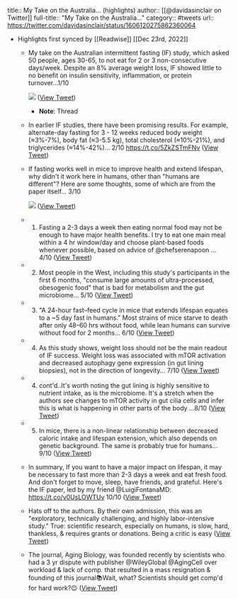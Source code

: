 title:: My Take on the Australia... (highlights)
author:: [[@davidasinclair on Twitter]]
full-title:: "My Take on the Australia..."
category:: #tweets
url:: https://twitter.com/davidasinclair/status/1606120275862360064

- Highlights first synced by [[Readwise]] [[Dec 23rd, 2022]]
	- My take on the Australian intermittent fasting (IF) study, which asked 50 people, ages 30-65, to not eat for 2 or 3 non-consecutive days/week. Despite an 8% average weight loss, IF showed little to no benefit on insulin sensitivity, inflammation, or protein turnover...1/10 
	  
	  ![](https://pbs.twimg.com/media/Fkn9-1IVEAA6eaw.jpg) ([View Tweet](https://twitter.com/davidasinclair/status/1606120275862360064))
		- **Note**: Thread
	- In earlier IF studies, there have been promising results. For example, alternate-day fasting for 3 - 12 weeks reduced body weight (≈3%-7%), body fat (≈3-5.5 kg), total cholesterol (≈10%-21%), and triglycerides (≈14%-42%)... 2/10 https://t.co/5ZkZSTmFNv ([View Tweet](https://twitter.com/davidasinclair/status/1606120278123196418))
	- If fasting works well in mice to improve health and extend lifespan, why didn't it work here in humans, other than "humans are different"? Here are some thoughts, some of which are from the paper itself... 3/10 
	  
	  ![](https://pbs.twimg.com/media/Fkn-nyxVQAA5qcU.png) ([View Tweet](https://twitter.com/davidasinclair/status/1606120279494705152))
	- 1. Fasting a 2-3 days a week then eating normal food may not be enough to have major health benefits. I try to eat one main meal within a 4 hr window/day and choose plant-based foods whenever possible, based on advice of @chefserenapoon ... 4/10 ([View Tweet](https://twitter.com/davidasinclair/status/1606120281088462848))
	- 2. Most people in the West, including this study's participants in the first 6 months, "consume large amounts of ultra-processed, obesogenic food" that is bad for metabolism and the gut microbiome... 5/10 ([View Tweet](https://twitter.com/davidasinclair/status/1606120282833313792))
	- 3. "A 24-hour fast–feed cycle in mice that extends lifespan equates to a ~5 day fast in humans." Most strains of mice starve to death after only 48–60 hrs without food, while lean humans can survive without food for 2 months... 6/10 ([View Tweet](https://twitter.com/davidasinclair/status/1606120284179771392))
	- 4. As this study shows, weight loss should not be the main readout of IF success. Weight loss was associated with mTOR activation and decreased autophagy gene expression (in gut lining biopsies), not in the direction of longevity... 7/10 ([View Tweet](https://twitter.com/davidasinclair/status/1606120285526142976))
	- 4. cont'd..It's worth noting the gut lining is highly sensitive to nutrient intake, as is the microbiome. It's a stretch when the authors see changes to mTOR activity in gut cilia cells and infer this is what is happening in other parts of the body ...8/10 ([View Tweet](https://twitter.com/davidasinclair/status/1606120286763372545))
	- 5. In mice, there is a non-linear relationship between decreased caloric intake and lifespan extension, which also depends on genetic background. The same is probably true for humans... 9/10 ([View Tweet](https://twitter.com/davidasinclair/status/1606120287996497921))
	- In summary, If you want to have a major impact on lifespan, it may be necessary to fast more than 2-3 days a week and eat fresh food. And don't forget to move, sleep, have friends, and grateful. Here's the IF paper, led by my friend @LuigiFontanaMD: https://t.co/v0UsLOWTUv  10/10 ([View Tweet](https://twitter.com/davidasinclair/status/1606120289338679296))
	- Hats off to the authors. By their own admission, this was an "exploratory, technically challenging, and highly labor-intensive study." True: scientific research, especially on humans, is slow, hard, thankless, & requires grants or donations. Being a critic is easy ([View Tweet](https://twitter.com/davidasinclair/status/1606120290685136896))
	- The journal, Aging Biology, was founded recently by scientists who had a 3 yr dispute with publisher @WileyGlobal @AgingCell over workload & lack of comp. that resulted in a mass resignation & founding of this journal📚Wait, what? Scientists should get comp'd for  hard work?😉 ([View Tweet](https://twitter.com/davidasinclair/status/1606120292014706689))